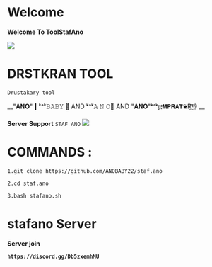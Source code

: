 # Welcome 
   **Welcome To ToolStafAno**

![](https://media.discordapp.net/attachments/792899376489562142/802204992512983060/image0.gif)

# DRSTKRAN TOOL 

```Drustakary tool```

__"𝐀𝐍𝐎"┃ᵏᵃᵏ𝙱𝙰𝙱𝚈 📿
AND ᵏᵃᵏ𝙰 𝙽 𝙾📿 AND "𝐀𝐍𝐎"ᵏᵃᵏቿ𝗠𝗣𝗥𝗔𝗧❦R͜͡👎 __

**Server Support**
```STAF ANO```
![](https://media.discordapp.net/attachments/742958508940591165/786331977367814184/a_29d4ac5a6bb81d8b460e316edc3f13a5.gif)
# COMMANDS :

`1.git clone https://github.com/ANOBABY22/staf.ano`

`2.cd staf.ano`

`3.bash stafano.sh`

# stafano Server

**Server join**

__`https://discord.gg/Db5zxemhMU`__
